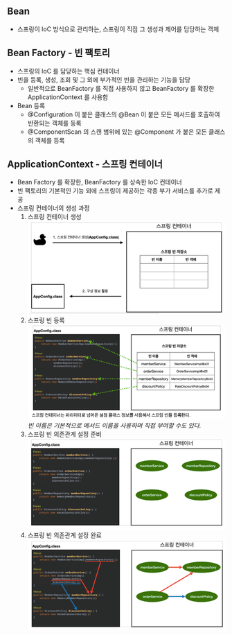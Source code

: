 ## Bean
- 스프링이 IoC 방식으로 관리하는, 스프링이 직접 그 생성과 제어를 담당하는 객체

## Bean Factory - 빈 팩토리
- 스프링의 IoC 를 담당하는 핵심 컨테이너
- 빈을 등록, 생성, 조회 및 그 외에 부가적인 빈을 관리하는 기능을 담당
  - 일반적으로 BeanFactory 를 직접 사용하지 않고 BeanFactory 를 확장한 ApplicationContext 를 사용함
- Bean 등록
  - @Configuration 이 붙은 클래스의 @Bean 이 붙은 모든 메서드를 호출하여 반환되는 객체를 등록
  - @ComponentScan 의 스캔 범위에 있는 @Component 가 붙은 모든 클래스의 객체를 등록

## ApplicationContext - 스프링 컨테이너
- Bean Factory 를 확장한, BeanFactory 를 상속한 IoC 컨테이너
- 빈 팩토리의 기본적인 기능 외에 스프링이 제공하는 각종 부가 서비스를 추가로 제공
- 스프링 컨테이너의 생성 과정
  1. 스프링 컨테이너 생성  
    ![img.png](img/createContainer.png)
  2. 스프링 빈 등록
    ![img_1.png](img/createBean.png)  
    *빈 이름은 기본적으로 메서드 이름을 사용하며 직접 부여할 수도 있다.*
  3. 스프링 빈 의존관계 설정 준비  
    ![img_2.png](img/dependency-setup.png)
  4. 스프링 빈 의존관계 설정 완료  
    ![img_3.png](img/dependency-complete.png)  